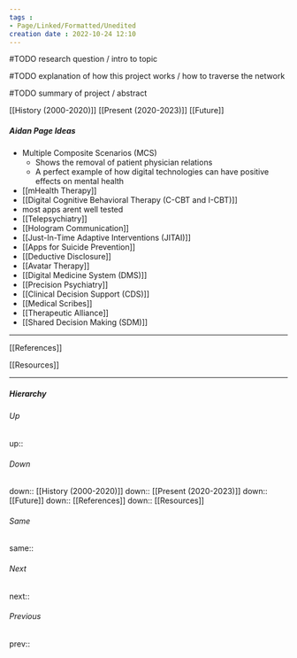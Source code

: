 ```yaml
---
tags :
- Page/Linked/Formatted/Unedited
creation date : 2022-10-24 12:10 
---
```


#TODO research question / intro to topic

#TODO explanation of how this project works / how to traverse the network

#TODO summary of project / abstract

[[History (2000-2020)]]
[[Present (2020-2023)]]
[[Future]]

##### Aidan Page Ideas
- Multiple Composite Scenarios (MCS)
	- Shows the removal of patient physician relations
	- A perfect example of how digital technologies can have positive effects on mental health
- [[mHealth Therapy]]
- [[Digital Cognitive Behavioral Therapy (C-CBT and I-CBT)]]
- most apps arent well tested
- [[Telepsychiatry]]
- [[Hologram Communication]]
- [[Just-In-Time Adaptive Interventions (JITAI)]]
- [[Apps for Suicide Prevention]]
- [[Deductive Disclosure]]
- [[Avatar Therapy]]
- [[Digital Medicine System (DMS)]]
- [[Precision Psychiatry]]
- [[Clinical Decision Support (CDS)]]
- [[Medical Scribes]]
- [[Therapeutic Alliance]]
- [[Shared Decision Making (SDM)]]

---

[[References]]

[[Resources]]

---
##### Hierarchy
###### Up
up:: 
###### Down
down:: [[History (2000-2020)]]
down:: [[Present (2020-2023)]]
down:: [[Future]]
down:: [[References]]
down:: [[Resources]]
###### Same
same:: 
###### Next
next:: 
###### Previous
prev:: 